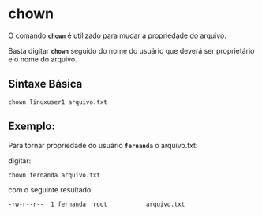 # chown

O comando __`chown`__ é utilizado para mudar a propriedade do arquivo.

Basta digitar __`chown`__ seguido do nome do usuário que deverá ser proprietário e o nome do arquivo.

## Sintaxe Básica

```
chown linuxuser1 arquivo.txt
```

## Exemplo:

Para tornar propriedade do usuário __`fernanda`__ o arquivo.txt:

digitar:

```
chown fernanda arquivo.txt
```

com o seguinte resultado:

```
-rw-r--r--  1 fernanda  root           arquivo.txt
```